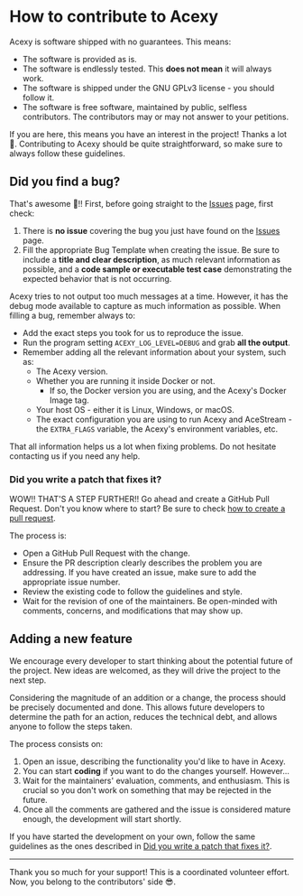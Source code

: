 
# How to contribute to Acexy

Acexy is software shipped with no guarantees. This means:

- The software is provided as is.
- The software is endlessly tested. This **does not mean** it will always work.
- The software is shipped under the GNU GPLv3 license - you should follow it.
- The software is free software, maintained by public, selfless contributors. The contributors
  may or may not answer to your petitions.

If you are here, this means you have an interest in the project! Thanks a lot 🥳. Contributing to
Acexy should be quite straightforward, so make sure to always follow these guidelines.

## Did you find a bug?

That's awesome 🦋!! First, before going straight to the [Issues](https://github.com/Javinator9889/acexy/issues) page, first check:

1. There is **no issue** covering the bug you just have found on the [Issues](https://github.com/Javinator9889/acexy/issues) page.
2. Fill the appropriate Bug Template when creating the issue. Be sure to include a **title and
clear description**, as much relevant information as possible, and a **code sample or executable
test case** demonstrating the expected behavior that is not occurring.

Acexy tries to not output too much messages at a time. However, it has the debug mode
available to capture as much information as possible. When filling a bug, remember always to:

- Add the exact steps you took for us to reproduce the issue.
- Run the program setting `ACEXY_LOG_LEVEL=DEBUG` and grab **all the output**.
- Remember adding all the relevant information about your system, such as:
  - The Acexy version.
  - Whether you are running it inside Docker or not.
    - If so, the Docker version you are using, and the Acexy's Docker Image tag.
  - Your host OS - either it is Linux, Windows, or macOS.
  - The exact configuration you are using to run Acexy and AceStream - the `EXTRA_FLAGS` variable,
    the Acexy's environment variables, etc.

That all information helps us a lot when fixing problems. Do not hesitate contacting us if
you need any help.

### Did you write a patch that fixes it?

WOW!! THAT'S A STEP FURTHER!! Go ahead and create a GitHub Pull Request. Don't you know where
to start? Be sure to check [how to create a pull request](https://docs.github.com/en/pull-requests/collaborating-with-pull-requests/proposing-changes-to-your-work-with-pull-requests/creating-a-pull-request).

The process is:

- Open a GitHub Pull Request with the change.
- Ensure the PR description clearly describes the problem you are addressing. If you have
  created an issue, make sure to add the appropriate issue number.
- Review the existing code to follow the guidelines and style.
- Wait for the revision of one of the maintainers. Be open-minded with comments, concerns, and
  modifications that may show up.

## Adding a new feature

We encourage every developer to start thinking about the potential future of the project. New
ideas are welcomed, as they will drive the project to the next step.

Considering the magnitude of an addition or a change, the process should be precisely
documented and done. This allows future developers to determine the path for an action,
reduces the technical debt, and allows anyone to follow the steps taken.

The process consists on:

1. Open an issue, describing the functionality you'd like to have in Acexy.
2. You can start **coding** if you want to do the changes yourself. However...
3. Wait for the maintainers' evaluation, comments, and enthusiasm. This is crucial
   so you don't work on something that may be rejected in the future.
4. Once all the comments are gathered and the issue is considered mature enough, the
   development will start shortly.

If you have started the development on your own, follow the same guidelines as the ones
described in [Did you write a patch that fixes it?](#did-you-write-a-patch-that-fixes-it).

* * *

Thank you so much for your support! This is a coordinated volunteer effort. Now, you
belong to the contributors' side 😎.
